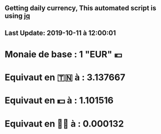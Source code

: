 ## Getting daily currency, This automated script is using [jq](https://stedolan.github.io/jq/)
## Last Update:  2019-10-11 à 12:00:01
 # Monaie de base : 1 "EUR" 💶 
 # Equivaut en 🇹🇳 à :  3.137667 
 # Equivaut en 💵 à : 1.101516
 # Equivaut en 🐱‍💻 à :  0.000132
